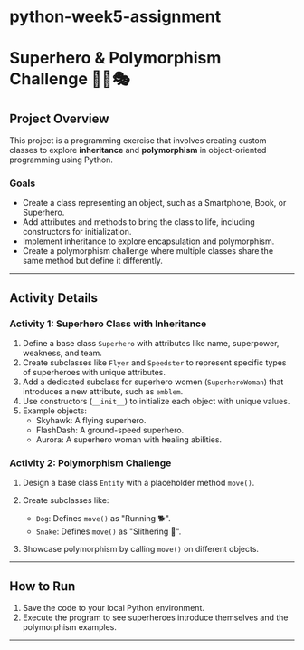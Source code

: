 # python-week5-assignment
 
 # Superhero & Polymorphism Challenge 🦸‍♀️🎭

## Project Overview

This project is a programming exercise that involves creating custom classes to explore **inheritance** and **polymorphism** in object-oriented programming using Python.

### Goals
- Create a class representing an object, such as a Smartphone, Book, or Superhero.
- Add attributes and methods to bring the class to life, including constructors for initialization.
- Implement inheritance to explore encapsulation and polymorphism.
- Create a polymorphism challenge where multiple classes share the same method but define it differently.

---

## Activity Details

### Activity 1: Superhero Class with Inheritance
1. Define a base class `Superhero` with attributes like name, superpower, weakness, and team.
2. Create subclasses like `Flyer` and `Speedster` to represent specific types of superheroes with unique attributes.
3. Add a dedicated subclass for superhero women (`SuperheroWoman`) that introduces a new attribute, such as `emblem`.
4. Use constructors (`__init__`) to initialize each object with unique values.
5. Example objects:
    - Skyhawk: A flying superhero.
    - FlashDash: A ground-speed superhero.
    - Aurora: A superhero woman with healing abilities.

### Activity 2: Polymorphism Challenge
1. Design a base class `Entity` with a placeholder method `move()`.
2. Create subclasses like:
    
    - `Dog`: Defines `move()` as "Running 🐕".
    - `Snake`: Defines `move()` as "Slithering 🐍".
3. Showcase polymorphism by calling `move()` on different objects.

---

## How to Run
1. Save the code to your local Python environment.
2. Execute the program to see superheroes introduce themselves and the polymorphism examples.

---

